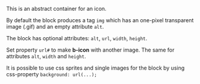 This is an abstract container for an icon.

By default the block produces a tag `img` which has an one-pixel transparent image (.gif) and an empty attribute `alt`.

The block has optional attributes: `alt`, `url`, `width`, `height`.

Set property `url#` to make **b-icon** with another image. The same for attributes `alt`, `width` and `height`.

It is possible to use css sprites and single images for the block by using css-property `background: url(...);`
